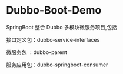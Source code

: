 # Dubbo-Boot-Demo
SpringBoot 整合 Dubbo 多模块微服务项目,包括

接口定义包：dubbo-service-interfaces

微服务包  ：dubbo-parent

服务应用包：dubbo-springboot-consumer

